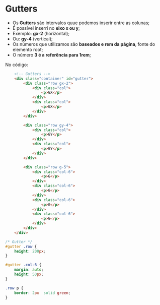 # Gutters
- Os **Gutters** são intervalos quue podemos inserir entre as colunas;
- É possível inserri no **eixo x ou y**;
- Exemplo: **gx-2** (horizontal);
- Ou: **gy-4** (vertical);
- Os números que utilizamos são **baseados e rem da página**, fonte do elemento root;
- O número **3 é a referência para 1rem**;

No código:
~~~html
    <!-- Gutters -->
    <div class="container" id="gutter">
        <div class="row gx-2">
            <div class="col">
                <p>GX</p>
            </div>
            <div class="col">
                <p>GX</p>
            </div>
        </div>

        <div class="row gy-4">
            <div class="col">
                <p>GY</p>
            </div>
            <div class="col">
                <p>GY</p>
            </div>
        </div>

        <div class="row g-5">
            <div class="col-6">
                <p>G</p>
            </div>
            <div class="col-6">
                <p>G</p>
            </div>
            <div class="col-6">
                <p>G</p>
            </div>
            <div class="col-6">
                <p>G</p>
            </div>
        </div>
    </div>
~~~

~~~css
/* Gutter */
#gutter .row {
    height: 200px;
}

#gutter .col-6 {
    margin: auto;
    height: 50px;
}

.row p {
    border: 2px  solid green;
}
~~~